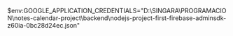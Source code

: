 $env:GOOGLE_APPLICATION_CREDENTIALS="D:\SINGARA\PROGRAMACION\notes-calendar-project\backend\nodejs-project-first-firebase-adminsdk-z60ia-0bc28d24ec.json"